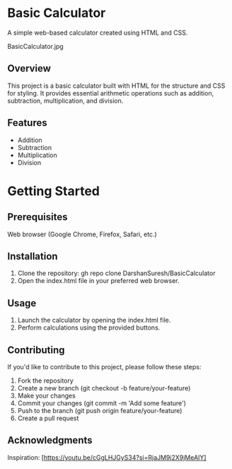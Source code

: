 # Basic Calculator
A simple web-based calculator created using HTML and CSS.

BasicCalculator.jpg

## Overview
This project is a basic calculator built with HTML for the structure and CSS for styling. It provides essential arithmetic operations such as addition, subtraction, multiplication, and division.

## Features
* Addition
* Subtraction
* Multiplication
* Division

# Getting Started
## Prerequisites
Web browser (Google Chrome, Firefox, Safari, etc.)

## Installation
1. Clone the repository:
gh repo clone DarshanSuresh/BasicCalculator
2. Open the index.html file in your preferred web browser.

## Usage
1. Launch the calculator by opening the index.html file.
2. Perform calculations using the provided buttons.

## Contributing
If you'd like to contribute to this project, please follow these steps:

1. Fork the repository
2. Create a new branch (git checkout -b feature/your-feature)
3. Make your changes
4. Commit your changes (git commit -m 'Add some feature')
5. Push to the branch (git push origin feature/your-feature)
6. Create a pull request

## Acknowledgments
Inspiration: [https://youtu.be/cGgLHJGyS34?si=RjaJM9j2X9jMeAIY]
